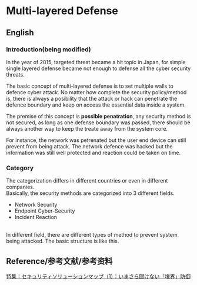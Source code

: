 # Multi-layered Defense
## English
### Introduction(being modified)
  In the year of 2015, targeted threat became a hit topic in Japan, for simple single layered defense became not enough to defense all the cyber security threats.  
  
  The basic concept of multi-layered defense is to set multiple walls to defence cyber attack. No matter how complete the security policy/method is, there is always a posibility that the attack or hack can penetrate the defence boundary and keep on access the essential data inside a system.  
  
  The premise of this concept is __possible penatration__, any security method is not secured, as long as one defense boundary was passed, there should be always another way to keep the treate away from the system core.  
  
  For instance, the network was petrenated but the user end device can still prevent from being attack. The network defence was hacked but the information was still well protected and reaction could be taken on time.  
  
### Category
  The categorization differs in different countries or even in different companies.  
  Basically, the security methods are categorized into 3 different fields.
  - Network Security
  - Endpoint Cyber-Security
  - Incident Reaction
  
  </br>
  In different field, there are different types of method to prevent system being attacked.
  The basic structure is like this.  

## Reference/参考文献/参考资料
[特集：セキュリティソリューションマップ（1）：いまさら聞けない「境界」防御](https://www.atmarkit.co.jp/ait/articles/1602/02/news037.html)

